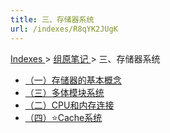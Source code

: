 ```yaml
---
title: 三、存储器系统
url: /indexes/R8qYK2JUgK
---
```


<a href="/notes408/chapters_index"> Indexes </a> > <a href="/notes408/indexes/5RoFxkg3V7"> 组原笔记 </a> > 三、存储器系统

- <a href="/notes408/posts/5pJC2rfP8h"> （一）存储器的基本概念 </a>
- <a href="/notes408/posts/5XjzkQTZ7p"> （三）多体模块系统 </a>
- <a href="/notes408/posts/9Op9WKN3ym"> （二）CPU和内存连接 </a>
- <a href="/notes408/posts/lxgYamz7aU"> （四）⭐Cache系统 </a>
